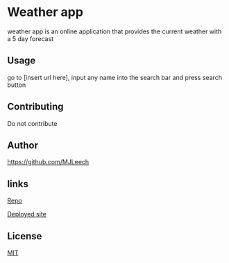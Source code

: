 # Weather app
weather app is an online application that provides the current weather with a 5 day forecast
## Usage
go to [insert url here], input any name into the search bar and press search button

## Contributing

Do not contribute
## Author
https://github.com/MJLeech
## links
[Repo](https://github.com/MJLeech/weather-app)

[Deployed site](https://mjleech.github.io/weather-app/) 
## License

[MIT](https://choosealicense.com/licenses/mit/)
## 